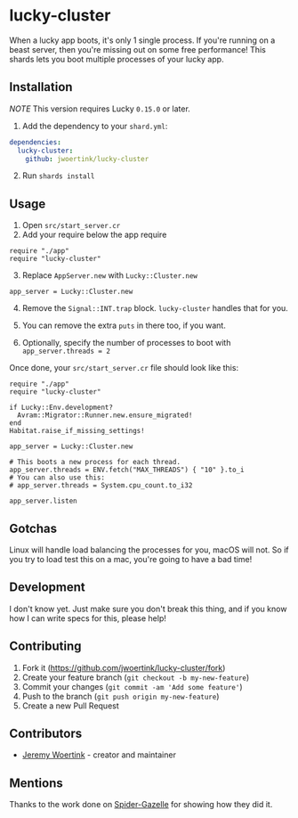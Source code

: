 # lucky-cluster

When a lucky app boots, it's only 1 single process. If you're running on a beast server, then you're missing out on some free performance!
This shards lets you boot multiple processes of your lucky app.

## Installation

*NOTE* This version requires Lucky `0.15.0` or later.

1. Add the dependency to your `shard.yml`:
```yaml
dependencies:
  lucky-cluster:
    github: jwoertink/lucky-cluster
```
2. Run `shards install`

## Usage

1. Open `src/start_server.cr`
2. Add your require below the app require
```crystal
require "./app"
require "lucky-cluster"
```
3. Replace `AppServer.new` with `Lucky::Cluster.new`
```crystal
app_server = Lucky::Cluster.new
```
4. Remove the `Signal::INT.trap` block. `lucky-cluster` handles that for you.
5. You can remove the extra `puts` in there too, if you want.

6. Optionally, specify the number of processes to boot with `app_server.threads = 2`

Once done, your `src/start_server.cr` file should look like this:

```crystal
require "./app"
require "lucky-cluster"

if Lucky::Env.development?
  Avram::Migrator::Runner.new.ensure_migrated!
end
Habitat.raise_if_missing_settings!

app_server = Lucky::Cluster.new

# This boots a new process for each thread.
app_server.threads = ENV.fetch("MAX_THREADS") { "10" }.to_i
# You can also use this:
# app_server.threads = System.cpu_count.to_i32

app_server.listen
```

## Gotchas

Linux will handle load balancing the processes for you, macOS will not. So if you try to load test this on a mac, you're going to have a bad time!

## Development

I don't know yet. Just make sure you don't break this thing, and if you know how I can write specs for this, please help!

## Contributing

1. Fork it (<https://github.com/jwoertink/lucky-cluster/fork>)
2. Create your feature branch (`git checkout -b my-new-feature`)
3. Commit your changes (`git commit -am 'Add some feature'`)
4. Push to the branch (`git push origin my-new-feature`)
5. Create a new Pull Request

## Contributors

- [Jeremy Woertink](https://github.com/jwoertink) - creator and maintainer

## Mentions

Thanks to the work done on [Spider-Gazelle](https://github.com/spider-gazelle/action-controller/blob/master/clustering.md) for showing how they did it.
